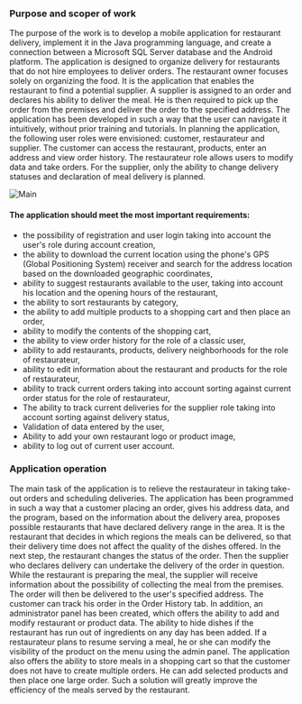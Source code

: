 ### Purpose and scoper of work
The purpose of the work is to develop a mobile application for restaurant delivery, implement it in the Java programming language, and create a connection between a Microsoft SQL Server database and the Android platform. The application is designed to organize delivery for restaurants that do not hire employees to deliver orders. The restaurant owner focuses solely on organizing the food. It is the application that enables the restaurant to find a potential supplier. A supplier is assigned to an order and declares his ability to deliver the meal. He is then required to pick up the order from the premises and deliver the order to the specified address. The application has been developed in such a way that the user can navigate it intuitively, without prior training and tutorials.
In planning the application, the following user roles were envisioned: customer, restaurateur and supplier. The customer can access the restaurant, products, enter an address and view order history. The restaurateur role allows users to modify data and take orders. For the supplier, only the ability to change delivery statuses and declaration of meal delivery is planned.  

![Main](https://media.giphy.com/media/v1.Y2lkPTc5MGI3NjExN25tdThpdzU3ZHVmb3F2YTFqdzhmZzA2ZXFuYTRndnUwMDdqamg0bSZlcD12MV9pbnRlcm5hbF9naWZfYnlfaWQmY3Q9Zw/M4oVd0tl1VEFIjhKVM/giphy.gif)

#### The application should meet the most important requirements:

- the possibility of registration and user login taking into account the user's role during account creation, <br>
- the ability to download the current location using the phone's GPS (Global Positioning System) receiver and search for the address location based on the downloaded geographic coordinates,<br>
- ability to suggest restaurants available to the user, taking into account his location and the opening hours of the restaurant,<br>
- the ability to sort restaurants by category,<br>
- the ability to add multiple products to a shopping cart and then place an order,<br>
- ability to modify the contents of the shopping cart,<br>
- the ability to view order history for the role of a classic user,<br>
- ability to add restaurants, products, delivery neighborhoods for the role of restaurateur,<br>
- ability to edit information about the restaurant and products for the role of restaurateur,<br>
- ability to track current orders taking into account sorting against current order status for the role of restaurateur,<br>
- The ability to track current deliveries for the supplier role taking into account sorting against delivery status,<br>
- Validation of data entered by the user,<br>
- Ability to add your own restaurant logo or product image,<br>
- ability to log out of current user account.<br>
### Application operation
The main task of the application is to relieve the restaurateur in taking take-out orders and scheduling deliveries. The application has been programmed in such a way that a customer placing an order, gives his address data, and the program, based on the information about the delivery area, proposes possible restaurants that have declared delivery range in the area. It is the restaurant that decides in which regions the meals can be delivered, so that their delivery time does not affect the quality of the dishes offered. In the next step, the restaurant changes the status of the order. Then the supplier who declares delivery can undertake the delivery of the order in question. While the restaurant is preparing the meal, the supplier will receive information about the possibility of collecting the meal from the premises. The order will then be delivered to the user's specified address. The customer can track his order in the Order History tab. In addition, an administrator panel has been created, which offers the ability to add and modify restaurant or product data. The ability to hide dishes if the restaurant has run out of ingredients on any day has been added. If a restaurateur plans to resume serving a meal, he or she can modify the visibility of the product on the menu using the admin panel. The application also offers the ability to store meals in a shopping cart so that the customer does not have to create multiple orders. He can add selected products and then place one large order. Such a solution will greatly improve the efficiency of the meals served by the restaurant.
